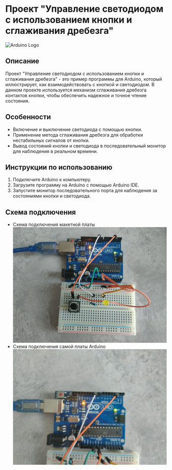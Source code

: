 # Проект "Управление светодиодом с использованием кнопки и сглаживания дребезга"

![Arduino Logo](https://upload.wikimedia.org/wikipedia/commons/thumb/8/87/Arduino_Logo.svg/250px-Arduino_Logo.svg.png)

## Описание

Проект "Управление светодиодом с использованием кнопки и сглаживания дребезга" - это пример программы для Arduino, который иллюстрирует, как взаимодействовать с кнопкой и светодиодом. В данном проекте используется механизм сглаживания дребезга контактов кнопки, чтобы обеспечить надежное и точное чтение состояния.

## Особенности

- Включение и выключение светодиода с помощью кнопки.
- Применение метода сглаживания дребезга для обработки нестабильных сигналов от кнопки.
- Вывод состояний кнопки и светодиода в последовательный монитор для наблюдения в реальном времени.

## Инструкции по использованию

1. Подключите Arduino к компьютеру.
2. Загрузите программу на Arduino с помощью Arduino IDE.
3. Запустите монитор последовательного порта для наблюдения за состояниями кнопки и светодиода.

## Схема подключения
  - Схема подключения макетной платы
![Схема подключения макетной платы](https://github.com/AsTR0I/arduino_ledOn-Off/blob/main/1.jpg)
  - Схема подключения самой платы Arduino
![Схема подключения самой платы Arduino](https://github.com/AsTR0I/arduino_ledOn-Off/blob/main/2.jpg)
